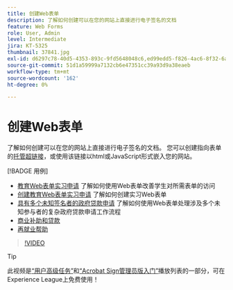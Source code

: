 ```yaml
---
title: 创建Web表单
description: 了解如何创建可以在您的网站上直接进行电子签名的文档
feature: Web Forms
role: User, Admin
level: Intermediate
jira: KT-5325
thumbnail: 37841.jpg
exl-id: d6297c78-40d5-4353-893c-9fd5648048c6,ed99edd5-f826-4ac6-8f32-6a4e6e48ddc6
source-git-commit: 51d1a59999a7132cb6e47351cc39a93d9a38eaeb
workflow-type: tm+mt
source-wordcount: '162'
ht-degree: 0%

---
```


# 创建Web表单

了解如何创建可以在您的网站上直接进行电子签名的文档。 您可以创建指向表单的[托管超链接](https://salesforceintegration.na2.echosign.com/public/esignWidget?wid=CBFCIBAA3AAABLblqZhBTZvjMual0H-M6HTSunw9hV1t-OdGbQI3d-nWJdEH76dHPxK1QH6DO9XGjch6QVho*)，或使用该链接以html或JavaScript形式嵌入您的网站。

[!BADGE 用例]

* [教育Web表单实习申请](https://experienceleague.adobe.com/docs/document-cloud-learn/sign-learning-hub/expand/recipes/edu/usecase-edu-intern.html?lang=zh-Hans)
了解如何使用Web表单改善学生对所需表单的访问
* [创建教育Web表单实习申请](https://experienceleague.adobe.com/docs/document-cloud-learn/sign-learning-hub/expand/recipes/edu/usecase-edu-intern-create.html?lang=zh-Hans)
了解如何创建实习Web表单
* [具有多个未知签名者的政府贷款申请](https://experienceleague.adobe.com/docs/document-cloud-learn/sign-learning-hub/expand/recipes/gov/webform-multiple-signers.html?lang=zh-Hans)
了解如何使用Web表单处理涉及多个未知参与者的复杂政府贷款申请工作流程
* [商业补助和贷款](https://experienceleague.adobe.com/docs/document-cloud-learn/sign-learning-hub/expand/recipes/gov/usecasegovgrants.html?lang=zh-Hans)
* [再就业帮助](https://experienceleague.adobe.com/docs/document-cloud-learn/sign-learning-hub/expand/recipes/gov/usecasegovreemployment.html?lang=zh-Hans)

>[!VIDEO](https://video.tv.adobe.com/v/37841?quality=12&learn=on&hidetitle=true)

>[!TIP]
>
>此视频是[“用户高级任务”](https://experienceleague.adobe.com/zh-hans/playlists/acrobat-sign-perform-advanced-tasks-business-users)和[“Acrobat Sign管理员版入门”](https://experienceleague.adobe.com/zh-hans/playlists/acrobat-sign-get-started-administrators)播放列表的一部分，可在Experience League上免费使用！
